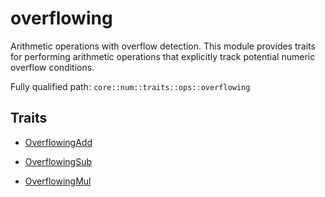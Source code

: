 # overflowing

Arithmetic operations with overflow detection.  This module provides traits for performing arithmetic operations that explicitly track potential numeric overflow conditions.

Fully qualified path: `core::num::traits::ops::overflowing`

## Traits

- [OverflowingAdd](./core-num-traits-ops-overflowing-OverflowingAdd.md)

- [OverflowingSub](./core-num-traits-ops-overflowing-OverflowingSub.md)

- [OverflowingMul](./core-num-traits-ops-overflowing-OverflowingMul.md)

